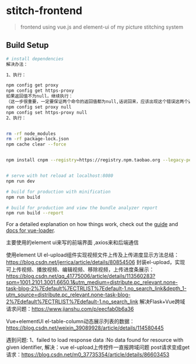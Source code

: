 # stitch-frontend

> frontend using vue.js and element-ui of my picture stitching system

## Build Setup

``` bash
# install dependencies
解决办法：

1、执行：

npm config get proxy
npm config get https-proxy
如果返回值不为null，继续执行：
（这一步很重要，一定要保证两个命令的返回值都为null,话说回来，应该出现这个错误这两个返回值有不为null的）
npm config set proxy null
npm config set https-proxy null
2、执行：


rm -rf node_modules
rm -rf package-lock.json
npm cache clear --force


npm install cnpm --registry=https://registry.npm.taobao.org --legacy-peer-deps -D  //局部安装


# serve with hot reload at localhost:8080
npm run dev

# build for production with minification
npm run build

# build for production and view the bundle analyzer report
npm run build --report
```

For a detailed explanation on how things work, check out the [guide](http://vuejs-templates.github.io/webpack/) and [docs for vue-loader](http://vuejs.github.io/vue-loader).



主要使用的element ui来写的前端界面 ,axios来和后端通信

使用element UI el-upload组件实现视频文件上传及上传进度显示方法总结：https://blog.csdn.net/jerrica/article/details/80854506
封装el-upload，实现可上传视频、播放视频、编辑视频、移除视频，上传进度条展示：https://blog.csdn.net/qq_41775006/article/details/113560283?spm=1001.2101.3001.6650.1&utm_medium=distribute.pc_relevant.none-task-blog-2%7Edefault%7ECTRLIST%7Edefault-1.no_search_link&depth_1-utm_source=distribute.pc_relevant.none-task-blog-2%7Edefault%7ECTRLIST%7Edefault-1.no_search_link
解决Flask+Vue跨域请求问题：https://www.jianshu.com/p/eecfab0b6a36

Vue+elementUI el-table-column动态展示列表的数据：https://blog.csdn.net/weixin_39089928/article/details/114580445


遇到问题:
1、failed to load response data :No data found for resource with given identifier,
解决：vue el-upload上传控件一直报跨域问题 post请求变成get请求：https://blog.csdn.net/m0_37735354/article/details/86603453
